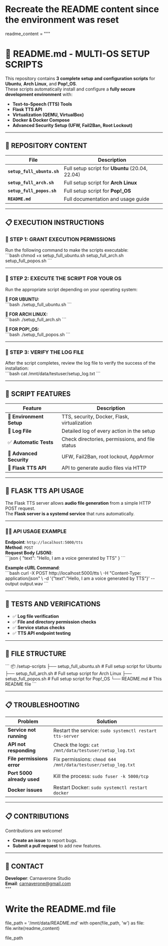 # Recreate the README content since the environment was reset
readme_content = """
# 📘 **README.md - MULTI-OS SETUP SCRIPTS**

This repository contains **3 complete setup and configuration scripts** for **Ubuntu**, **Arch Linux**, and **Pop!_OS**.  
These scripts automatically install and configure a **fully secure development environment** with:  
- **Text-to-Speech (TTS) Tools**  
- **Flask TTS API**  
- **Virtualization (QEMU, VirtualBox)**  
- **Docker & Docker Compose**  
- **Advanced Security Setup (UFW, Fail2Ban, Root Lockout)**  

---

## 📂 **REPOSITORY CONTENT**  
| **File**                  | **Description**                          |
|--------------------------|-------------------------------------------|
| **`setup_full_ubuntu.sh`** | Full setup script for **Ubuntu** (20.04, 22.04) |
| **`setup_full_arch.sh`**   | Full setup script for **Arch Linux**      |
| **`setup_full_popos.sh`**  | Full setup script for **Pop!_OS**         |
| **`README.md`**            | Full documentation and usage guide       |

---

## 📋 **EXECUTION INSTRUCTIONS**  

### 🚀 **STEP 1: GRANT EXECUTION PERMISSIONS**  
Run the following command to make the scripts executable:  
\`\`\`bash
chmod +x setup_full_ubuntu.sh setup_full_arch.sh setup_full_popos.sh
\`\`\`

---

### 🚀 **STEP 2: EXECUTE THE SCRIPT FOR YOUR OS**  
Run the appropriate script depending on your operating system:  

**🔷 FOR UBUNTU:**  
\`\`\`bash
./setup_full_ubuntu.sh
\`\`\`

**🔷 FOR ARCH LINUX:**  
\`\`\`bash
./setup_full_arch.sh
\`\`\`

**🔷 FOR POP!_OS:**  
\`\`\`bash
./setup_full_popos.sh
\`\`\`

---

### 🚀 **STEP 3: VERIFY THE LOG FILE**  
After the script completes, review the log file to verify the success of the installation:  
\`\`\`bash
cat /mnt/data/testuser/setup_log.txt
\`\`\`

---

## 🚀 **SCRIPT FEATURES**  

| **Feature**               | **Description**                            |
|--------------------------|---------------------------------------------|
| 📁 **Environment Setup**   | TTS, security, Docker, Flask, virtualization |
| 📜 **Log File**            | Detailed log of every action in the setup  |
| ✅ **Automatic Tests**     | Check directories, permissions, and file status |
| 🔐 **Advanced Security**   | UFW, Fail2Ban, root lockout, AppArmor      |
| 📡 **Flask TTS API**       | API to generate audio files via HTTP       |

---

## 📡 **FLASK TTS API USAGE**  

The Flask TTS server allows **audio file generation** from a simple HTTP POST request.  
The **Flask server is a systemd service** that runs automatically.  

---

### 🧑‍💻 **API USAGE EXAMPLE**  
**Endpoint**: `http://localhost:5000/tts`  
**Method**: `POST`  
**Request Body (JSON)**:  
\`\`\`json
{
    "text": "Hello, I am a voice generated by TTS"
}
\`\`\`

**Example cURL Command**:  
\`\`\`bash
curl -X POST http://localhost:5000/tts \\
    -H "Content-Type: application/json" \\
    -d '{"text":"Hello, I am a voice generated by TTS"}' --output output.wav
\`\`\`

---

## 🧪 **TESTS AND VERIFICATIONS**  
- ✅ **Log file verification**  
- ✅ **File and directory permission checks**  
- ✅ **Service status checks**  
- ✅ **TTS API endpoint testing**  

---

## 📂 **FILE STRUCTURE**  

\`\`\`
📦 /setup-scripts
├── setup_full_ubuntu.sh       # Full setup script for Ubuntu
├── setup_full_arch.sh         # Full setup script for Arch Linux
├── setup_full_popos.sh        # Full setup script for Pop!_OS
└── README.md                  # This README file
\`\`\`

---

## 📋 **TROUBLESHOOTING**  

| **Problem**               | **Solution**                              |
|--------------------------|--------------------------------------------|
| **Service not running**    | Restart the service: `sudo systemctl restart tts-server` |
| **API not responding**     | Check the logs: `cat /mnt/data/testuser/setup_log.txt` |
| **File permissions error** | Fix permissions: `chmod 644 /mnt/data/testuser/setup_log.txt` |
| **Port 5000 already used** | Kill the process: `sudo fuser -k 5000/tcp` |
| **Docker issues**          | Restart Docker: `sudo systemctl restart docker` |

---

## 📋 **CONTRIBUTIONS**  
Contributions are welcome!  
- **Create an issue** to report bugs.  
- **Submit a pull request** to add new features.  

---

## 📧 **CONTACT**  
**Developer**: Carnaverone Studio  
**Email**: carnaverone@gmail.com  
"""

# Write the README.md file
file_path = '/mnt/data/README.md'
with open(file_path, 'w') as file:
    file.write(readme_content)

file_path

